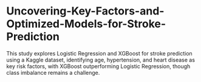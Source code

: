 # Uncovering-Key-Factors-and-Optimized-Models-for-Stroke-Prediction
This study explores Logistic Regression and XGBoost for stroke prediction using a Kaggle dataset, identifying age, hypertension, and heart disease as key risk factors, with XGBoost outperforming Logistic Regression, though class imbalance remains a challenge.
